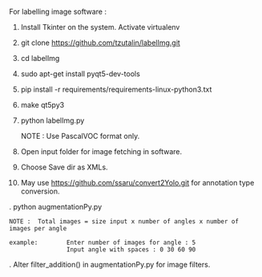 For labelling image software :
1. Install Tkinter on the system.
   Activate virtualenv
2. git clone https://github.com/tzutalin/labelImg.git
3. cd labelImg
4. sudo apt-get install pyqt5-dev-tools
5. pip install -r requirements/requirements-linux-python3.txt
6. make qt5py3
7. python labelImg.py

	NOTE : Use PascalVOC format only.
8. Open input folder for image fetching in software.
9. Choose Save dir as XMLs.
10. May use https://github.com/ssaru/convert2Yolo.git for annotation type conversion.

. python augmentationPy.py

	NOTE :  Total images = size input x number of angles x number of images per angle

	example:		Enter number of images for angle : 5
					Input angle with spaces : 0 30 60 90

. Alter filter_addition() in augmentationPy.py for image filters.